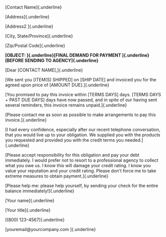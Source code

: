 [Contact Name]{.underline}

[Address]{.underline}

[Address2 ]{.underline}

[City, State/Province]{.underline}

[Zip/Postal Code]{.underline}

**[OBJECT: ]{.underline}[FINAL DEMAND FOR PAYMENT ]{.underline}[BEFORE
SENDING TO AGENCY]{.underline}**

[Dear \[CONTACT NAME\[,]{.underline}

[We sent you \[ITEM(S) SHIPPED\] on \[SHIP DATE\] and invoiced you for
the agreed upon price of \[AMOUNT DUE\].]{.underline}

[You promised to pay this invoice within \[TERMS DAYS\] days. \[TERMS
DAYS + PAST DUE DAYS\] days have now passed, and in spite of our having
sent several reminders, this invoice remains unpaid.]{.underline}

[Please contact me as soon as possible to make arrangements to pay this
invoice.]{.underline}

[I had every confidence, especially after our recent telephone
conversation, that you would live up to your obligation. We supplied you
with the products you requested and provided you with the credit terms
you needed.]{.underline}

[Please accept responsibility for this obligation and pay your debt
immediately. I would prefer not to resort to a professional agency to
collect what you owe us. I know this will damage your credit rating. I
know you value your reputation and your credit rating. Please don\'t
force me to take extreme measures to obtain payment.]{.underline}

[Please help me: please help yourself, by sending your check for the
entire balance immediately!]{.underline}

[Your name]{.underline}

[Your title]{.underline}

[(800) 123-4567]{.underline}

[youremail\@yourcompany.com ]{.underline}
